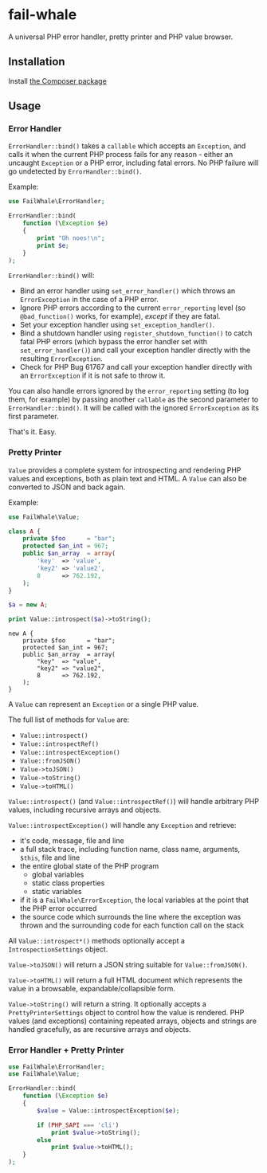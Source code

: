 # fail-whale

A universal PHP error handler, pretty printer and PHP value browser.

## Installation

Install [the Composer package](https://packagist.org/packages/fail-whale/fail-whale)

## Usage
### Error Handler

`ErrorHandler::bind()` takes a `callable` which accepts an `Exception`, and calls it when the current PHP process fails for any reason - either an uncaught `Exception` or a PHP error, including fatal errors. No PHP failure will go undetected by `ErrorHandler::bind()`.

Example:

```php
use FailWhale\ErrorHandler;

ErrorHandler::bind(
    function (\Exception $e)
    {
        print "Oh noes!\n";
        print $e;
    }
);
```

`ErrorHandler::bind()` will:
- Bind an error handler using `set_error_handler()` which throws an `ErrorException` in the case of a PHP error.
- Ignore PHP errors according to the current `error_reporting` level (so `@bad_function()` works, for example), *except* if they are fatal.
- Set your exception handler using `set_exception_handler()`.
- Bind a shutdown handler using `register_shutdown_function()` to catch fatal PHP errors (which bypass the error handler set with `set_error_handler()`) and call your exception handler directly with the resulting `ErrorException`.
- Check for PHP Bug 61767 and call your exception handler directly with an `ErrorException` if it is not safe to throw it.

You can also handle errors ignored by the `error_reporting` setting (to log them, for example) by passing another `callable` as the second parameter to `ErrorHandler::bind()`. It will be called with the ignored `ErrorException` as its first parameter.

That's it. Easy.

### Pretty Printer

`Value` provides a complete system for introspecting and rendering PHP values and exceptions, both as plain text and HTML. A `Value` can also be converted to JSON and back again.

Example:

```php
use FailWhale\Value;

class A {
    private $foo      = "bar";
    protected $an_int = 967;
    public $an_array  = array(
        'key'  => 'value',
        'key2' => 'value2',
        8      => 762.192,
    );
}

$a = new A;

print Value::introspect($a)->toString();
```

```
new A {
    private $foo      = "bar";
    protected $an_int = 967;
    public $an_array  = array(
        "key"  => "value",
        "key2" => "value2",
        8      => 762.192,
    );
}
```

A `Value` can represent an `Exception` or a single PHP value.

The full list of methods for `Value` are:

- `Value::introspect()`
- `Value::introspectRef()`
- `Value::introspectException()`
- `Value::fromJSON()`
- `Value->toJSON()`
- `Value->toString()`
- `Value->toHTML()`

`Value::introspect()` (and `Value::introspectRef()`) will handle arbitrary PHP values, including recursive arrays and objects.

`Value::introspectException()` will handle any `Exception` and retrieve:
- it's code, message, file and line
- a full stack trace, including function name, class name, arguments, `$this`, file and line
- the entire global state of the PHP program
    - global variables
    - static class properties
    - static variables
- if it is a `FailWhale\ErrorException`, the local variables at the point that the PHP error occurred
- the source code which surrounds the line where the exception was thrown and the surrounding code for each function call on the stack

All `Value::introspect*()` methods optionally accept a `IntrospectionSettings` object.

`Value->toJSON()` will return a JSON string suitable for `Value::fromJSON()`.

`Value->toHTML()` will return a full HTML document which represents the value in a browsable, expandable/collapsible form.

`Value->toString()` will return a string. It optionally accepts a `PrettyPrinterSettings` object to control how the value is rendered. PHP values (and exceptions) containing repeated arrays, objects and strings are handled gracefully, as are recursive arrays and objects.

### Error Handler + Pretty Printer

```php
use FailWhale\ErrorHandler;
use FailWhale\Value;

ErrorHandler::bind(
    function (\Exception $e)
    {
        $value = Value::introspectException($e);

        if (PHP_SAPI === 'cli')
            print $value->toString();
        else
            print $value->toHTML();
    }
);
```
